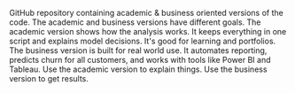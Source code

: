 GitHub repository containing academic & business oriented versions of the code.
The academic and business versions have different goals. The academic version shows how the analysis works.
It keeps everything in one script and explains model decisions. It's good for learning and portfolios. 
The business version is built for real world use. It automates reporting, predicts churn for all customers, 
and works with tools like Power BI and Tableau. Use the academic version to explain things. Use the business version to get results.

